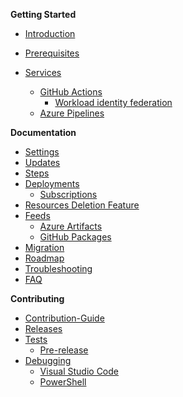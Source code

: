 **Getting Started**

* [Introduction](https://github.com/azure/azops/wiki/introduction)
* [Prerequisites](https://github.com/azure/azops/wiki/prerequisites)

* [Services](https://github.com/azure/azops/wiki/services)
  * [GitHub Actions](https://github.com/azure/azops/wiki/github-actions)
    * [Workload identity federation](https://github.com/azure/azops/wiki/github-oidc)
  * [Azure Pipelines](https://github.com/azure/azops/wiki/azure-pipelines)

**Documentation**

* [Settings](https://github.com/azure/azops/wiki/settings)
* [Updates](https://github.com/azure/azops/wiki/updates)
* [Steps](https://github.com/azure/azops/wiki/steps)
* [Deployments](https://github.com/Azure/Enterprise-Scale/wiki/Deploying-Enterprise-Scale#operating-the-azure-platform-using-azops-infrastructure-as-code-with-github-actions)
  * [Subscriptions](https://github.com/Azure/Enterprise-Scale/wiki/Create-Landingzones#create-landing-zones-subscription-using-azops)
* [Resources Deletion Feature](https://github.com/azure/azops/wiki/ResourceDeletion)
* [Feeds](https://github.com/azure/azops/wiki/feeds)
  * [Azure Artifacts](https://github.com/azure/azops/wiki/azure-artifacts)
  * [GitHub Packages](https://github.com/azure/azops/wiki/github-packages)
* [Migration](https://github.com/azure/azops/wiki/migration)
* [Roadmap](https://github.com/azure/azops/wiki/roadmap)
* [Troubleshooting](https://github.com/azure/azops/wiki/troubleshooting)
* [FAQ](https://github.com/azure/azops/wiki/frequently-asked-questions)

**Contributing**
* [Contribution-Guide](https://github.com/azure/azops/wiki/azops-contribution)
* [Releases](https://github.com/azure/azops/wiki/releases)
* [Tests](https://github.com/azure/azops/wiki/tests)
  * [Pre-release](https://github.com/azure/azops/wiki/pre-release)
* [Debugging](https://github.com/azure/azops/wiki/debugging)
  * [Visual Studio Code](https://github.com/azure/azops/wiki/visual-studio-code)
  * [PowerShell](https://github.com/azure/azops/wiki/powershell)
